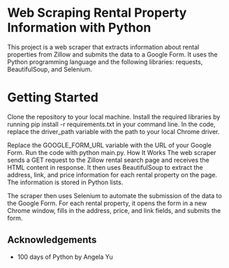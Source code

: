 # Web Scraping Rental Property Information with Python
This project is a web scraper that extracts information about rental properties from Zillow and submits the data to a Google Form. It uses the Python programming language and the following libraries: requests, BeautifulSoup, and Selenium.

# Getting Started
Clone the repository to your local machine.
Install the required libraries by running pip install -r requirements.txt in your command line.
In the code, replace the driver_path variable with the path to your local Chrome driver.

Replace the GOOGLE_FORM_URL variable with the URL of your Google Form.
Run the code with python main.py.
How It Works
The web scraper sends a GET request to the Zillow rental search page and receives the HTML content in response. It then uses BeautifulSoup to extract the address, link, and price information for each rental property on the page. The information is stored in Python lists.

The scraper then uses Selenium to automate the submission of the data to the Google Form. For each rental property, it opens the form in a new Chrome window, fills in the address, price, and link fields, and submits the form.

## Acknowledgements

 - 100 days of Python by Angela Yu
